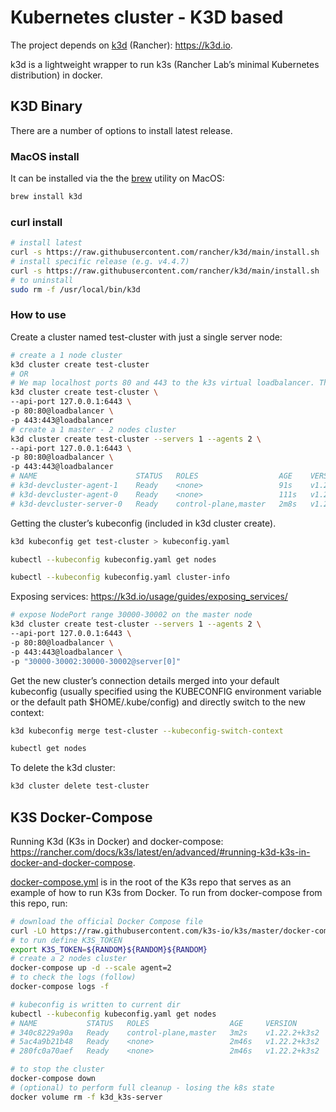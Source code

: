 # Kubernetes cluster - K3D based

The project depends on [k3d](https://github.com/rancher/k3d) (Rancher): <https://k3d.io>.

k3d is a lightweight wrapper to run k3s (Rancher Lab’s minimal Kubernetes distribution) in docker.

## K3D Binary

There are a number of options to install latest release.

### MacOS install

It can be installed via the the [brew](https://brew.sh/) utility on MacOS:

```bash
brew install k3d
```

### curl install

```bash
# install latest
curl -s https://raw.githubusercontent.com/rancher/k3d/main/install.sh | bash
# install specific release (e.g. v4.4.7)
curl -s https://raw.githubusercontent.com/rancher/k3d/main/install.sh | TAG=v4.4.7 bash
# to uninstall
sudo rm -f /usr/local/bin/k3d
```

### How to use

Create a cluster named test-cluster with just a single server node:

```bash
# create a 1 node cluster
k3d cluster create test-cluster
# OR
# We map localhost ports 80 and 443 to the k3s virtual loadbalancer. This will allow us to reach the ingress resources directly from the localhost on our machine
k3d cluster create test-cluster \
--api-port 127.0.0.1:6443 \
-p 80:80@loadbalancer \
-p 443:443@loadbalancer
# create a 1 master - 2 nodes cluster
k3d cluster create test-cluster --servers 1 --agents 2 \
--api-port 127.0.0.1:6443 \
-p 80:80@loadbalancer \
-p 443:443@loadbalancer
# NAME                      STATUS   ROLES                  AGE    VERSION
# k3d-devcluster-agent-1    Ready    <none>                 91s    v1.21.2+k3s1
# k3d-devcluster-agent-0    Ready    <none>                 111s   v1.21.2+k3s1
# k3d-devcluster-server-0   Ready    control-plane,master   2m8s   v1.21.2+k3s1
```

Getting the cluster’s kubeconfig (included in k3d cluster create).

```bash
k3d kubeconfig get test-cluster > kubeconfig.yaml

kubectl --kubeconfig kubeconfig.yaml get nodes

kubectl --kubeconfig kubeconfig.yaml cluster-info
```

Exposing services: <https://k3d.io/usage/guides/exposing_services/>

```bash
# expose NodePort range 30000-30002 on the master node
k3d cluster create test-cluster --servers 1 --agents 2 \
--api-port 127.0.0.1:6443 \
-p 80:80@loadbalancer \
-p 443:443@loadbalancer \
-p "30000-30002:30000-30002@server[0]"
```

Get the new cluster’s connection details merged into your default kubeconfig (usually specified using the KUBECONFIG environment variable or the default path $HOME/.kube/config) and directly switch to the new context:

```bash
k3d kubeconfig merge test-cluster --kubeconfig-switch-context

kubectl get nodes
```

To delete the k3d cluster:

```bash
k3d cluster delete test-cluster
```

## K3S Docker-Compose

Running K3d (K3s in Docker) and docker-compose: <https://rancher.com/docs/k3s/latest/en/advanced/#running-k3d-k3s-in-docker-and-docker-compose>.

[docker-compose.yml](https://github.com/k3s-io/k3s/blob/master/docker-compose.yml) is in the root of the K3s repo that serves as an example of how to run K3s from Docker. To run from docker-compose from this repo, run:

```bash
# download the official Docker Compose file
curl -LO https://raw.githubusercontent.com/k3s-io/k3s/master/docker-compose.yml
# to run define K3S_TOKEN
export K3S_TOKEN=${RANDOM}${RANDOM}${RANDOM}
# create a 2 nodes cluster
docker-compose up -d --scale agent=2
# to check the logs (follow)
docker-compose logs -f

# kubeconfig is written to current dir
kubectl --kubeconfig kubeconfig.yaml get nodes
# NAME           STATUS   ROLES                  AGE     VERSION
# 340c8229a90a   Ready    control-plane,master   3m2s    v1.22.2+k3s2
# 5ac4a9b21b48   Ready    <none>                 2m46s   v1.22.2+k3s2
# 280fc0a70aef   Ready    <none>                 2m46s   v1.22.2+k3s2

# to stop the cluster
docker-compose down
# (optional) to perform full cleanup - losing the k8s state
docker volume rm -f k3d_k3s-server
```
